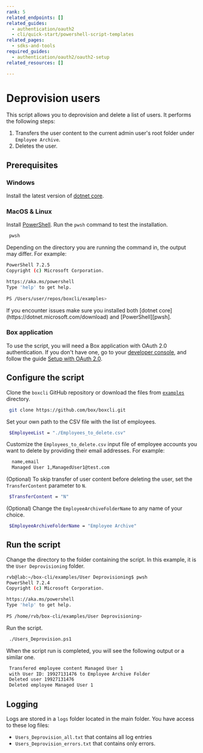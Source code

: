 ```yaml
---
rank: 5
related_endpoints: []
related_guides:
  - authentication/oauth2
  - cli/quick-start/powershell-script-templates
related_pages:
  - sdks-and-tools
required_guides:
  - authentication/oauth2/oauth2-setup
related_resources: []

---
```

# Deprovision users

This script allows you to deprovision and delete a list of users. 
It performs the following steps:

1. Transfers the user content to the current admin
user's root folder under `Employee Archive`.
2. Deletes the user.

## Prerequisites

### Windows

Install the latest version of [dotnet core](https://dotnet.microsoft.com/download).

### MacOS & Linux

Install [PowerShell][pwsh]. Run the `pwsh` command to test the installation.

   ```bash
    pwsh 
   ```

Depending on the directory you are
running the command in, the output may differ.
For example:

   ```bash
   PowerShell 7.2.5
   Copyright (c) Microsoft Corporation.

   https://aka.ms/powershell
   Type 'help' to get help.
     
   PS /Users/user/repos/boxcli/examples> 
   ```

   <message>
      If you encounter issues make sure you installed both 
      [dotnet core](https://dotnet.microsoft.com/download) and 
      [PowerShell][pwsh].
   </message>

### Box application

To use the script, you will need a Box application
with OAuth 2.0 authentication. If you don't have one,
go to your [developer console][console], and follow the guide 
[Setup with OAuth 2.0][auth].

## Configure the script

Clone the `boxcli` GitHub repository 
or download the files from [`examples`][examples] directory.

   ```bash
    git clone https://github.com/box/boxcli.git
   ```

Set your own path to the CSV file with the list of employees.

   ```bash
    $EmployeeList = "./Employees_to_delete.csv"
   ```

Customize the `Employees_to_delete.csv` input file of 
employee accounts you want to delete 
by providing their email addresses. 
For example:

   ```bash
     name,email
     Managed User 1,ManagedUser1@test.com
   ```

(Optional) To skip transfer of user content before
   deleting the user, set the `TransferContent` parameter to `N`.

   ```bash
    $TransferContent = "N"
   ```

(Optional) Change the `EmployeeArchiveFolderName` 
   to any name of your choice.

   ```bash
    $EmployeeArchiveFolderName = "Employee Archive"
   ```

## Run the script

Change the directory to the folder containing the script. 
   In this example, it is the `User Deprovisioning` folder.
   
   ```bash
   rvb@lab:~/box-cli/examples/User Deprovisioning$ pwsh
   PowerShell 7.2.4
   Copyright (c) Microsoft Corporation.

   https://aka.ms/powershell
   Type 'help' to get help.
     
   PS /home/rvb/box-cli/examples/User Deprovisioning>
   ```

Run the script.
   
   ```bash
    ./Users_Deprovision.ps1
   ```
   
When the script run is completed, you will see the following 
output or a similar one.

   ```bash
    Transfered employee content Managed User 1
    with User ID: 19927131476 to Employee Archive Folder
    Deleted user 19927131476
    Deleted employee Managed User 1
   ```

## Logging

Logs are stored in a `logs` folder located in the main folder. 
You have access to these log files:

* `Users_Deprovision_all.txt` that contains all log entries
* `Users_Deprovision_errors.txt` that contains only errors.

[scripts]: https://github.com/box/boxcli/tree/main/examples
[pwsh]: https://docs.microsoft.com/en-us/powershell/scripting/install/installing-powershell?view=powershell-7.2
[quickstart]: g://cli/quick-start/create-oauth-app/
[console]: https://app.box.com/developers/console
[auth]: g://authentication/oauth2/oauth2-setup
[examples]:https://github.com/box/boxcli/tree/main/examples/User%20Deprovisioning
[employeelist]:[https://github.com/box/boxcli/blob/main/examples/User%20Deprovisioning/Users_Deprovision.ps1#L12
